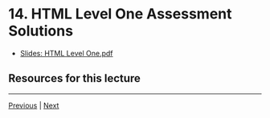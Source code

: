 # 14. HTML Level One Assessment Solutions

-   [Slides: HTML Level One.pdf](https://python-ds.s3.us-west-1.amazonaws.com/Python-and-Django-Full-Stack-Web-Developer-Bootcamp/Resources/HTML+Level+One.pdf)


##  Resources for this lecture




---

[Previous](./13_HTML-Level-One-Assessment-Overview.md) | [Next]()